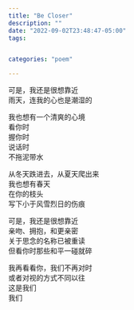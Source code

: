 ```yaml
---
title: "Be Closer"
description: ""
date: "2022-09-02T23:48:47-05:00"
tags: 


categories: "poem"

---
```

可是，我还是很想靠近\
雨天，连我的心也是潮湿的

我也想有一个清爽的心境\
看你时\
握你时\
说话时\
不拖泥带水

从冬天跌进去，从夏天爬出来\
我也想有春天\
在你的枝头\
写下小于风雪烈日的伤痕

可是，我还是很想靠近\
亲吻、拥抱，和更亲密\
关于思念的名称已被重读\
但看你时那些和平一碰就碎

我再看看你，我们不再对时\
或者对视的方式不同以往\
这是我们\
我们
